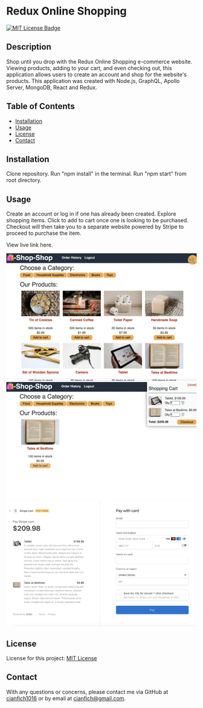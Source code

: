 

  # Redux Online Shopping

  [![MIT License Badge](https://img.shields.io/badge/License-MIT_License-blue)](https://img.shields.io/badge/License-MIT_License-blue)

  ## Description
  Shop until you drop with the Redux Online Shopping e-commerce website. Viewing products, adding to your cart, and even checking out, this application allows users to create an account and shop for the website's products. This application was created with Node.js, GraphQL, Apollo Server, MongoDB, React and Redux.

  ## Table of Contents
  * [Installation](#installation)
  * [Usage](#usage)
  * [License](#license)
  * [Contact](#contact)

  ## Installation
  Clone repository. Run "npm install" in the terminal. Run "npm start" from root directory.

  ## Usage
  Create an account or log in if one has already been created. Explore shopping items. Click to add to cart once one is looking to be purchased. Checkout will then take you to a separate website powered by Stripe to proceed to purchase the item.

  View live link here.

  ![Homepage](./client/public/images/home.png)
   ![Add to cart](./client/public/images/add.png)
    ![Stripe](./client/public/images/buy.png)


  ## License
  License for this project: [MIT License](https://choosealicense.com/licenses/mit/)

  ## Contact
  With any questions or concerns, please contact me via GitHub at [cianfich1016](https://github.com/cianfich1016) or by email at cianfich@gmail.com.